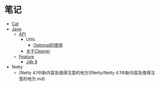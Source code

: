 # 笔记

- [Cat](cat/README.md)
- [Java](java/README.md)
  - [API](java/API/README.md)
    - Utils
      * [Optional的使用](java/API/Utils/Optional的使用.md)
    * [关于Cleaner](java/API/关于Cleaner.md)
  - [Feature](java/Feature/README.md)
    - [Jdk 8](java/Feature/Jdk8/README.md)
- Netty
  * [Netty 4.1中新内容及值得注意的地方](Netty/Netty 4.1中新内容及值得注意的地方.md)
